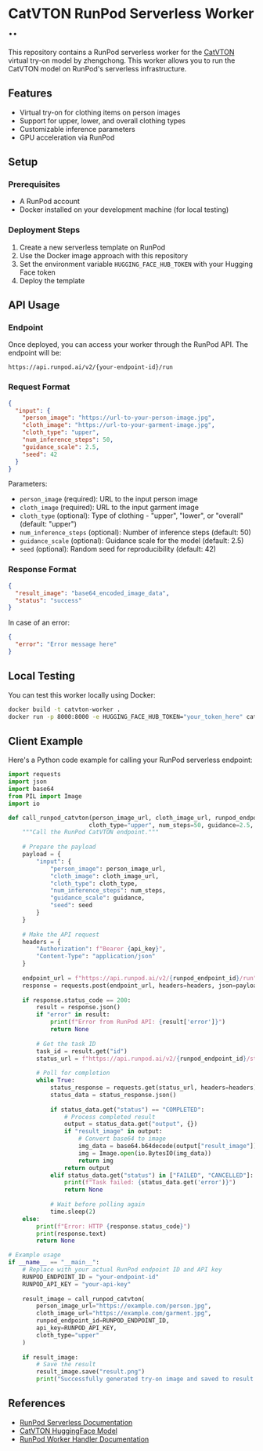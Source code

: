 # CatVTON RunPod Serverless Worker ..

This repository contains a RunPod serverless worker for the [CatVTON](https://huggingface.co/zhengchong/CatVTON) virtual try-on model by zhengchong. This worker allows you to run the CatVTON model on RunPod's serverless infrastructure.

## Features

- Virtual try-on for clothing items on person images
- Support for upper, lower, and overall clothing types
- Customizable inference parameters
- GPU acceleration via RunPod

## Setup

### Prerequisites

- A RunPod account
- Docker installed on your development machine (for local testing)

### Deployment Steps

1. Create a new serverless template on RunPod
2. Use the Docker image approach with this repository
3. Set the environment variable `HUGGING_FACE_HUB_TOKEN` with your Hugging Face token
4. Deploy the template

## API Usage

### Endpoint

Once deployed, you can access your worker through the RunPod API. The endpoint will be:

```
https://api.runpod.ai/v2/{your-endpoint-id}/run
```

### Request Format

```json
{
  "input": {
    "person_image": "https://url-to-your-person-image.jpg",
    "cloth_image": "https://url-to-your-garment-image.jpg",
    "cloth_type": "upper",
    "num_inference_steps": 50,
    "guidance_scale": 2.5,
    "seed": 42
  }
}
```

Parameters:
- `person_image` (required): URL to the input person image
- `cloth_image` (required): URL to the input garment image
- `cloth_type` (optional): Type of clothing - "upper", "lower", or "overall" (default: "upper")
- `num_inference_steps` (optional): Number of inference steps (default: 50)
- `guidance_scale` (optional): Guidance scale for the model (default: 2.5)
- `seed` (optional): Random seed for reproducibility (default: 42)

### Response Format

```json
{
  "result_image": "base64_encoded_image_data",
  "status": "success"
}
```

In case of an error:

```json
{
  "error": "Error message here"
}
```

## Local Testing

You can test this worker locally using Docker:

```bash
docker build -t catvton-worker .
docker run -p 8000:8000 -e HUGGING_FACE_HUB_TOKEN="your_token_here" catvton-worker
```

## Client Example

Here's a Python code example for calling your RunPod serverless endpoint:

```python
import requests
import json
import base64
from PIL import Image
import io

def call_runpod_catvton(person_image_url, cloth_image_url, runpod_endpoint_id, api_key, 
                       cloth_type="upper", num_steps=50, guidance=2.5, seed=42):
    """Call the RunPod CatVTON endpoint."""
    
    # Prepare the payload
    payload = {
        "input": {
            "person_image": person_image_url,
            "cloth_image": cloth_image_url,
            "cloth_type": cloth_type,
            "num_inference_steps": num_steps,
            "guidance_scale": guidance,
            "seed": seed
        }
    }
    
    # Make the API request
    headers = {
        "Authorization": f"Bearer {api_key}",
        "Content-Type": "application/json"
    }
    
    endpoint_url = f"https://api.runpod.ai/v2/{runpod_endpoint_id}/run"
    response = requests.post(endpoint_url, headers=headers, json=payload)
    
    if response.status_code == 200:
        result = response.json()
        if "error" in result:
            print(f"Error from RunPod API: {result['error']}")
            return None
            
        # Get the task ID
        task_id = result.get("id")
        status_url = f"https://api.runpod.ai/v2/{runpod_endpoint_id}/status/{task_id}"
        
        # Poll for completion
        while True:
            status_response = requests.get(status_url, headers=headers)
            status_data = status_response.json()
            
            if status_data.get("status") == "COMPLETED":
                # Process completed result
                output = status_data.get("output", {})
                if "result_image" in output:
                    # Convert base64 to image
                    img_data = base64.b64decode(output["result_image"])
                    img = Image.open(io.BytesIO(img_data))
                    return img
                return output
            elif status_data.get("status") in ["FAILED", "CANCELLED"]:
                print(f"Task failed: {status_data.get('error')}")
                return None
                
            # Wait before polling again
            time.sleep(2)
    else:
        print(f"Error: HTTP {response.status_code}")
        print(response.text)
        return None

# Example usage
if __name__ == "__main__":
    # Replace with your actual RunPod endpoint ID and API key
    RUNPOD_ENDPOINT_ID = "your-endpoint-id"
    RUNPOD_API_KEY = "your-api-key"
    
    result_image = call_runpod_catvton(
        person_image_url="https://example.com/person.jpg",
        cloth_image_url="https://example.com/garment.jpg",
        runpod_endpoint_id=RUNPOD_ENDPOINT_ID,
        api_key=RUNPOD_API_KEY,
        cloth_type="upper"
    )
    
    if result_image:
        # Save the result
        result_image.save("result.png")
        print("Successfully generated try-on image and saved to result.png")
```

## References

- [RunPod Serverless Documentation](https://docs.runpod.io/serverless)
- [CatVTON HuggingFace Model](https://huggingface.co/zhengchong/CatVTON)
- [RunPod Worker Handler Documentation](https://docs.runpod.io/serverless/workers/handlers)